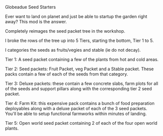 Globeadue Seed Starters

Ever want to land on planet and just be able to startup the garden right away? This mod is the answer.

Completely reimages the seed packet tree in the workshop.

I broke the rows of the tree up into 5 Tiers, starting the bottom, Tier 1 to 5.

I categories the seeds as fruits/vegies and stable (ie do not decay).

Tier 1: A seed packet containing a few of the plants from hot and cold areas.

Tier 2: Seed packets: Fruit Packet, veg Packet and a Stable packet. These packs contain a few of each of the seeds from that category.

Tier 3: Deluxe packets: these contain a few concrete slabs, farm plots for all of the seeds and support pillars along with the corresponding tier 2 seed packet.

Tier 4: Farm Kit: this expensive pack contains a bunch of food preparation deployables along with a deluxe packet of each of the 3 seed packets. You'll be able to setup functional farmworks within minutes of landing.

Tier 5: Open world seed packet containing 2 of each of the four open world plants.




